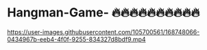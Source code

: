 # Hangman-Game- 🔥🔥🔥🔥🔥🔥🔥🔥🔥🔥




https://user-images.githubusercontent.com/105700561/168748066-0434967b-eeb4-4f0f-9255-834327d8bdf9.mp4

